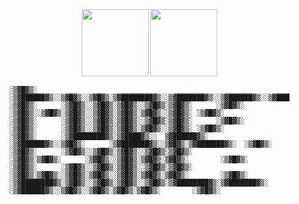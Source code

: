 
<div align="center">
	<img src="https://training.linuxfoundation.org/wp-content/uploads/2019/03/kubernetes-ckad-color-300x294.png" style="height: 120px;"/>
	<img src="https://training.linuxfoundation.org/wp-content/uploads/2019/03/logo_cka_whitetext-300x293.png"style="height: 120px;" />
</div>


```
░▒▓█▓▒░       ░▒▓██████▓▒░░▒▓█▓▒░░▒▓█▓▒░▒▓████████▓▒░░▒▓███████▓▒░░▒▓██████▓▒░░▒▓███████▓▒░░▒▓█▓▒░▒▓███████▓▒░▒▓████████▓▒░ 
░▒▓█▓▒░      ░▒▓█▓▒░░▒▓█▓▒░▒▓█▓▒░░▒▓█▓▒░▒▓█▓▒░      ░▒▓█▓▒░      ░▒▓█▓▒░░▒▓█▓▒░▒▓█▓▒░░▒▓█▓▒░▒▓█▓▒░▒▓█▓▒░░▒▓█▓▒░ ░▒▓█▓▒░     
░▒▓█▓▒░      ░▒▓█▓▒░░▒▓█▓▒░▒▓█▓▒░░▒▓█▓▒░▒▓█▓▒░      ░▒▓█▓▒░      ░▒▓█▓▒░      ░▒▓█▓▒░░▒▓█▓▒░▒▓█▓▒░▒▓█▓▒░░▒▓█▓▒░ ░▒▓█▓▒░     
░▒▓█▓▒░      ░▒▓████████▓▒░▒▓████▓▒░░  ▒▓██████▓▒░  ░▒▓██████▓▒░░▒▓█▓▒░      ░▒▓███████▓▒░░▒▓█▓▒░▒▓███████▓▒░  ░▒▓█▓▒░     
░▒▓█▓▒░      ░▒▓█▓▒░░▒▓█▓▒░▒▓█▓▒░░▒▓█▓▒░▒▓█▓▒░             ░▒▓█▓▒░▒▓█▓▒░      ░▒▓█▓▒░░▒▓█▓▒░▒▓█▓▒░▒▓█▓▒░        ░▒▓█▓▒░     
░▒▓█▓▒░      ░▒▓█▓▒░░▒▓█▓▒░▒▓█▓▒░░▒▓█▓▒░▒▓█▓▒░             ░▒▓█▓▒░▒▓█▓▒░░▒▓█▓▒░▒▓█▓▒░░▒▓█▓▒░▒▓█▓▒░▒▓█▓▒░        ░▒▓█▓▒░     
░▒▓████████▓▒░▒▓█▓▒░░▒▓█▓▒░▒▓█▓▒░░▒▓█▓▒░▒▓████████▓▒░▒▓███████▓▒░ ░▒▓██████▓▒░░▒▓█▓▒░░▒▓█▓▒░▒▓█▓▒░▒▓█▓▒░        ░▒▓█▓▒░     
```
